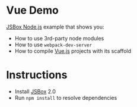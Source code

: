 # Vue Demo

[JSBox Node.js](https://cyanzhong.github.io/jsbox-nodejs/#/en/) example that shows you:

- How to use 3rd-party node modules
- How to use `webpack-dev-server`
- How to compile [Vue.js](https://vuejs.org) projects with its scaffold

# Instructions

- Install [JSBox](https://apps.apple.com/us/app/id1312014438) 2.0
- Run `npm install` to resolve dependencies
